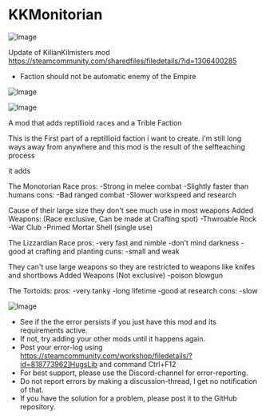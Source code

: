 # KKMonitorian

![Image](https://i.imgur.com/WAEzk68.png)

Update of KilianKilmisters mod
https://steamcommunity.com/sharedfiles/filedetails/?id=1306400285

- Faction should not be automatic enemy of the Empire

![Image](https://i.imgur.com/7Gzt3Rg.png)

	
![Image](https://i.imgur.com/NOW7jU1.png)

A mod that adds reptillioid races and a Trible Faction

This is the First part of a reptillioid faction i want to create.
i&apos;m still long ways away from anywhere and this mod is the result of the selfteaching process


it adds

The Monotorian Race
pros:
-Strong in melee combat
-Slightly faster than humans
cons:
-Bad ranged combat
-Slower workspeed and research

Cause of their large size they don&apos;t see much use in most weapons
Added Weapons:
(Race exclusive, Can be made at Crafting spot)
-Thwroable Rock
-War Club
-Primed Mortar Shell (single use)


The Lizzardian Race
pros:
-very fast and nimble
-don&apos;t mind darkness
-good at crafting and planting
cuns:
-small and weak

They can&apos;t use large weapons so they are restricted to weapons like knifes and shortbows
Added Weapons
(Not exclusive)
-poison blowgun

The Tortoids:
pros:
-very tanky
-long lifetime
-good at research
cons:
-slow

![Image](https://i.imgur.com/Rs6T6cr.png)



-  See if the the error persists if you just have this mod and its requirements active.
-  If not, try adding your other mods until it happens again.
-  Post your error-log using https://steamcommunity.com/workshop/filedetails/?id=818773962]HugsLib and command Ctrl+F12
-  For best support, please use the Discord-channel for error-reporting.
-  Do not report errors by making a discussion-thread, I get no notification of that.
-  If you have the solution for a problem, please post it to the GitHub repository.



